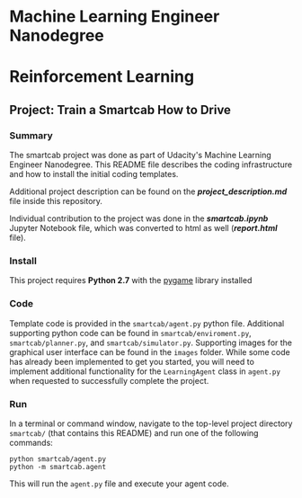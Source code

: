 # Machine Learning Engineer Nanodegree
# Reinforcement Learning
## Project: Train a Smartcab How to Drive

### Summary

The smartcab project was done as part of Udacity's Machine Learning Engineer Nanodegree. This README file describes the coding infrastructure and how to install the initial coding templates. 

Additional project description can be found on the **_project_description.md_** file inside this repository.

Individual contribution to the project was done in the **_smartcab.ipynb_** Jupyter Notebook file, which was converted to html as well (**_report.html_** file).

### Install

This project requires **Python 2.7** with the [pygame](https://www.pygame.org/wiki/GettingStarted
) library installed

### Code

Template code is provided in the `smartcab/agent.py` python file. Additional supporting python code can be found in `smartcab/enviroment.py`, `smartcab/planner.py`, and `smartcab/simulator.py`. Supporting images for the graphical user interface can be found in the `images` folder. While some code has already been implemented to get you started, you will need to implement additional functionality for the `LearningAgent` class in `agent.py` when requested to successfully complete the project. 

### Run

In a terminal or command window, navigate to the top-level project directory `smartcab/` (that contains this README) and run one of the following commands:

```python smartcab/agent.py```  
```python -m smartcab.agent```

This will run the `agent.py` file and execute your agent code.
